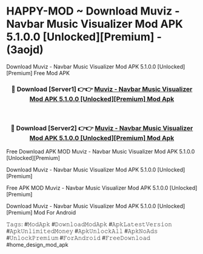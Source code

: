 # HAPPY-MOD ~ Download Muviz - Navbar Music Visualizer Mod APK 5.1.0.0 [Unlocked][Premium] - (3aojd)
Download Muviz - Navbar Music Visualizer Mod APK 5.1.0.0 [Unlocked][Premium] Free Mod APK

<div align="center">
<h3>🔴 Download [Server1] 👉👉 <a href="https://apk-comot.site?title=Muviz_-_Navbar_Music_Visualizer_Mod_APK_5.1.0.0_[Unlocked][Premium]">Muviz - Navbar Music Visualizer Mod APK 5.1.0.0 [Unlocked][Premium] Mod Apk</a></h3><br>

<h3>🔴 Download [Server2] 👉👉 <a href="https://apk-comot.site?title=Muviz_-_Navbar_Music_Visualizer_Mod_APK_5.1.0.0_[Unlocked][Premium]">Muviz - Navbar Music Visualizer Mod APK 5.1.0.0 [Unlocked][Premium] Mod Apk</a></h3>
</div>


Free Download APK MOD Muviz - Navbar Music Visualizer Mod APK 5.1.0.0 [Unlocked][Premium]

Download Muviz - Navbar Music Visualizer Mod APK 5.1.0.0 [Unlocked][Premium] 

Free APK MOD Muviz - Navbar Music Visualizer Mod APK 5.1.0.0 [Unlocked][Premium] 

Download Muviz - Navbar Music Visualizer Mod APK 5.1.0.0 [Unlocked][Premium] Mod For Android

𝚃𝚊𝚐𝚜: #𝙼𝚘𝚍𝙰𝚙𝚔 #𝙳𝚘𝚠𝚗𝚕𝚘𝚊𝚍𝙼𝚘𝚍𝙰𝚙𝚔 #𝙰𝚙𝚔𝙻𝚊𝚝𝚎𝚜𝚝𝚅𝚎𝚛𝚜𝚒𝚘𝚗 #𝙰𝚙𝚔𝚄𝚗𝚕𝚒𝚖𝚒𝚝𝚎𝚍𝙼𝚘𝚗𝚎𝚢 #𝙰𝚙𝚔𝚄𝚗𝚕𝚘𝚌𝚔𝙰𝚕𝚕 #𝙰𝚙𝚔𝙽𝚘𝙰𝚍𝚜 #𝚄𝚗𝚕𝚘𝚌𝚔𝙿𝚛𝚎𝚖𝚒𝚞𝚖 #𝙵𝚘𝚛𝙰𝚗𝚍𝚛𝚘𝚒𝚍 #𝙵𝚛𝚎𝚎𝙳𝚘𝚠𝚗𝚕𝚘𝚊𝚍 #home_design_mod_apk
